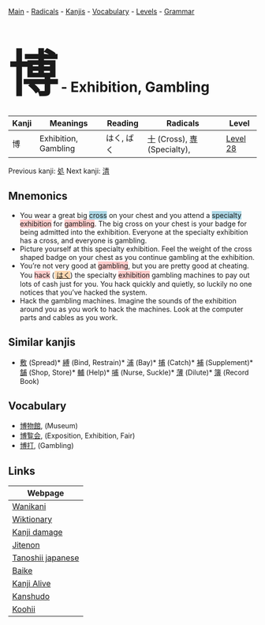 <style> bigfont {font-size: 100px}</style>
[Main](../index.md) -
[Radicals](../radicals.md) -
[Kanjis](../kanjis.md) -
[Vocabulary](../vocabulary.md) -
[Levels](../levels.md) -
[Grammar](../grammar.md)
# <bigfont> 博</bigfont> - Exhibition, Gambling 

| Kanji | Meanings | Reading | Radicals | Level |
| --- | --- | --- | --- | --- |
| 博 | Exhibition, Gambling | はく, ばく | [十](../radicals/十.md) (Cross), [専](../radicals/専.md) (Specialty),  | [Level 28](../levels/wk_level28.md) |

Previous kanji: [処](処.md) Next kanji: [清](清.md) 

## Mnemonics
 * You wear a great big <span style="background-color:#ADD8E6"> cross</span> on your chest and you attend a <span style="background-color:#ADD8E6"> specialty</span> <span style="background-color:#ffcccb"> exhibition</span> for <span style="background-color:#ffcccb"> gambling</span>. The big cross on your chest is your badge for being admitted into the exhibition. Everyone at the specialty exhibition has a cross, and everyone is gambling.
* Picture yourself at this specialty exhibition. Feel the weight of the cross shaped badge on your chest as you continue gambling at the exhibition.
* You’re not very good at <span style="background-color:#ffcccb"> gambling</span>, but you are pretty good at cheating. You <span style="background-color:#ffcccb"> hack</span> (<span style="background-color:#fed8b1"> [はく](https://jisho.org/search/はく)</span>) the specialty <span style="background-color:#ffcccb"> exhibition</span> gambling machines to pay out lots of cash just for you. You hack quickly and quietly, so luckily no one notices that you’ve hacked the system.
* Hack the gambling machines. Imagine the sounds of the exhibition around you as you work to hack the machines. Look at the computer parts and cables as you work.


## Similar kanjis
 * [敷](敷.md) (Spread)* [縛](縛.md) (Bind, Restrain)* [浦](浦.md) (Bay)* [捕](捕.md) (Catch)* [補](補.md) (Supplement)* [舗](舗.md) (Shop, Store)* [輔](輔.md) (Help)* [哺](哺.md) (Nurse, Suckle)* [薄](薄.md) (Dilute)* [簿](簿.md) (Record Book)


## Vocabulary
 * [博物館](../vocabulary/博.md), (Museum)
* [博覧会](../vocabulary/博.md), (Exposition, Exhibition, Fair)
* [博打](../vocabulary/博.md), (Gambling)



## Links 

| Webpage |
| --- |
| [Wanikani          ](https://www.wanikani.com/kanji/博) |
| [Wiktionary        ](https://en.wiktionary.org/wiki/博) |
| [Kanji damage      ](http://www.kanjidamage.com/kanji/search?utf8=✓&q=博) |
| [Jitenon           ](https://jitenon.com/kanji/博) |
| [Tanoshii japanese ](https://www.tanoshiijapanese.com/dictionary/kanji.cfm?k=博) |
| [Baike             ](https://baike.baidu.com/item/博) |
| [Kanji Alive       ](https://app.kanjialive.com/博) |
| [Kanshudo          ](https://www.kanshudo.com/searchmn?q=博) |
| [Koohii            ](https://kanji.koohii.com/study/kanji/博) |
